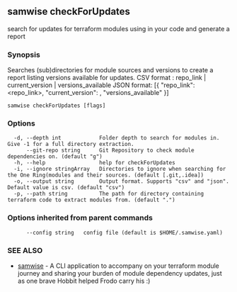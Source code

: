 ## samwise checkForUpdates

search for updates for terraform modules using in your code and generate a report

### Synopsis

Searches (sub)directories for module sources and versions to create a report listing versions available for updates.
CSV format : repo_link | current_version | versions_available
JSON format: [{
                "repo_link": <repo_link>,
                "current_version": <current version used in the code>,
                "versions_available"
             }]
	

```
samwise checkForUpdates [flags]
```

### Options

```
  -d, --depth int            Folder depth to search for modules in. Give -1 for a full directory extraction.
      --git-repo string      Git Repository to check module dependencies on. (default "g")
  -h, --help                 help for checkForUpdates
  -i, --ignore stringArray   Directories to ignore when searching for the One Ring(modules and their sources. (default [.git,.idea])
  -o, --output string        Output format. Supports "csv" and "json". Default value is csv. (default "csv")
  -p, --path string          The path for directory containing terraform code to extract modules from. (default ".")
```

### Options inherited from parent commands

```
      --config string   config file (default is $HOME/.samwise.yaml)
```

### SEE ALSO

* [samwise](samwise.md)	 - A CLI application to accompany on your terraform module journey and sharing your burden of module dependency updates, just as one brave Hobbit helped Frodo carry his :)

